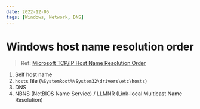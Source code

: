 ```yaml
---
date: 2022-12-05
tags: [Windows, Network, DNS]
---
```


# Windows host name resolution order

> Ref: [Microsoft TCP/IP Host Name Resolution Order](https://support.microsoft.com/en-au/help/172218/microsoft-tcp-ip-host-name-resolution-order)

<!--truncate-->

1. Self host name
2. `hosts` file (`%SystemRoot%\System32\drivers\etc\hosts`)
3. DNS
4. NBNS (NetBIOS Name Service) / LLMNR (Link-local Multicast Name Resolution)
